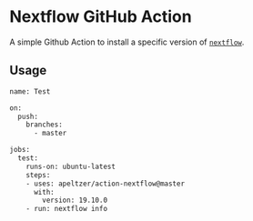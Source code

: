 # Nextflow GitHub Action

A simple Github Action to install a specific version of [`nextflow`](https://www.nextflow.io/).

## Usage

```bash
name: Test

on:
  push:
    branches:
      - master

jobs:
  test:
    runs-on: ubuntu-latest
    steps:
    - uses: apeltzer/action-nextflow@master
      with:
        version: 19.10.0
    - run: nextflow info

```
